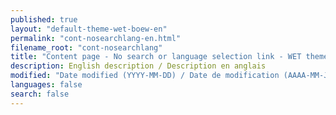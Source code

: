 ```yaml
---
published: true
layout: "default-theme-wet-boew-en"
permalink: "cont-nosearchlang-en.html"
filename_root: "cont-nosearchlang"
title: "Content page - No search or language selection link - WET theme"
description: English description / Description en anglais
modified: "Date modified (YYYY-MM-DD) / Date de modification (AAAA-MM-JJ)"
languages: false
search: false
---
```


